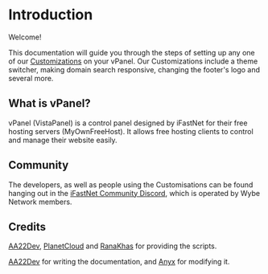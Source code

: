 # Introduction

Welcome!

This documentation will guide you through the steps of setting up any one of our [Customizations](https://github.com/WybeNetwork/VistaPanel-Customizations) on your vPanel. Our Customizations include a theme switcher, making domain search responsive, changing the footer's logo and several more.

## What is vPanel?

vPanel (VistaPanel) is a control panel designed by iFastNet for their free hosting servers (MyOwnFreeHost). It allows free hosting clients to control and manage their website easily.

<!--## Examples

We will soon make a demo link for our vPanel customizations.-->

## Community
The developers, as well as people using the Customisations can be found hanging out in the [iFastNet Community Discord](https://discord.gg/zArW8kC), which is operated by Wybe Network members. 

## Credits
[AA22Dev](https://github.com/mahofficial), [PlanetCloud](https://github.com/PlanetTheCloud) and [RanaKhas](https://github.com/ranakhas) for providing the scripts.

[AA22Dev](https://github.com/mahofficial) for writing the documentation, and [Anyx](https://github.com/4yx) for modifying it.
